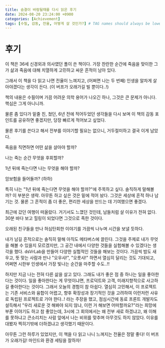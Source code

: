 ```yaml
---
title: 숨결이 바람될때를 다시 읽은 후기
date: 2024-08-20 23:24:00 +0900
categories: [Achievement]
tags: [수필, 감동, 전율, 어떻게 살 것인가?] # TAG names should always be lowercase
---
```


# 후기

이 책은 36세 신경외과 의사였던 폴이 쓴 책이다. 가장 찬란한 순간에 죽음을 맞이한 그가 삶과 죽음에 대해 치열하게 고민하고 싸운 흔적이 남아 있다.

그래서 이 책을 다 읽고 나면 전율이 느껴지고, (어쩌면 나는 두 번째) 인생을 알차게 살아야겠다는 생각이 든다. (이 버프가 오래가길 빌 뿐이다..!)

책의 내용은 수필이며 가끔 어려운 의학 용어가 나오긴 하나, 그것은 큰 문제가 아니다. 핵심은 그게 아니니까.

물론 좀 있다가 밑줄 친, 쳤던, 6년 전에 적어두었던 생각들을 다시 보며 이 책의 감동 포인트를 공유하면 좋겠지만, 당장 빠르게 적어보고 싶었다.

물론 후기를 쓴다고 해서 전부를 이야기할 필요는 없으니, 거두절미하고 결국 이게 남았다.

죽음을 직면하면 어떤 삶을 살아야 할까?

나는 죽는 순간 무엇을 후회할까?

1년 뒤에 죽는다면 나는 무엇을 해야 할까?

암보험을 들어둘까? (하하)

특히 나는 "1년 뒤에 죽는다면 무엇을 해야 할까?"에 주목하고 싶다. 솔직하게 말해볼까? 이 부분은 생략. 아무튼 하고 싶은 것은 밑에 적어 놨다. 그것은 세상에 흔적 하나 남기는 것. 물론 그 흔적이 좀 더 좋은, 편리한 세상을 만드는 데 기여했으면 좋겠다.

최근에 갔던 여행이 떠올랐다. 거기서도 느꼈던 것인데, 남들처럼 살 이유가 전혀 없다. 30분 바다 보고 힐링이 되었다면 그것으로 족한 것이다.

오래된 친구들을 만나 허심탄회한 이야기를 가끔씩 나누며 시간을 보낼 듯하다.

내가 남길 흔적으로는 솔직히 말해 아직도 메타버스에 끌린다. 그것을 주제로 내가 무엇을 해볼 수 있을지 모르겠지만, 그 공간 내에서 다양한 것들을 실험해볼 수 있겠다는 생각을 했다. dsVrLab을 만들어 다양한 실험적인 것들을 해보는 것이다. 가끔씩 밤도 새우고, 뜻 맞는 사람과 만나 "오우샤!", "오릇샤!" 하면서 열심히 달리는 것도 기대되고, 어쩌면 시한부 인생에서 가장 빛나는 순간을 마주할 수도..!!

하지만 지금 나는 전혀 다른 삶을 살고 있다. 그래도 내가 좋은 점 중 하나는 일을 좋아한다는 것이다. 일을 좋아한다는 게 무엇이냐면, 프로덕트와 고객, 미래지향적으로 사고하길 좋아한다는 것이다. 그래서 오늘의 경험이 참 아쉽다. 열심히 고민해서, 이 프로젝트는 기존 서비스와 융합이 어렵고, 향후 확장성과 장기적인 것을 고려하여 이런저런 사유로 독립된 프로젝트로 가야 한다..! 라는 주장을 했고, 점심시간에 동료 프론트 개발자도 설득해서 "우리 새로운 것 해봐야 되지 않냐, 이런 거 해보면 어떠할까요?"라는 희망에 부푼 이야기도 하고 참 좋았는데, 3시에 그 회의에서는 왜 전부 새로 하겠냐고, 왜 이해를 못하냐고 큰소리치는 사람 앞에서 나는 비위를 맞추며 아무것도 하지 않았다. 이유를 대봤자 찍히기밖에 더하겠냐고 생각했기 때문이다.

아무튼 그런 하루가 있었지만, 이 책을 다 읽고 나니 느껴지는 전율은 정말 좋다! 이 버프가 오래가길! 마인드와 환경 세팅을 잘하자!
